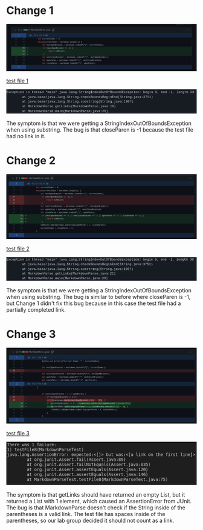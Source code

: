 # Change 1

![change1diff](screenshots/lab_report_2/change1diff.png)

[test file 1](https://github.com/austin-li/markdown-parse/blob/main/file.md)

![change1sympton](screenshots/lab_report_2/change1symptom.png)

The symptom is that we were getting a StringIndexOutOfBoundsException when using substring. The bug is that closeParen is -1 because the test file had no link in it.

# Change 2

![change2diff](screenshots/lab_report_2/change2diff.png)

[test file 2](https://github.com/austin-li/markdown-parse/blob/main/file2.md)

![change2sympton](screenshots/lab_report_2/change2symptom.png)

The symptom is that we were getting a StringIndexOutOfBoundsException when using substring. The bug is similar to before where closeParen is -1, but Change 1 didn't fix this bug because in this case the test file had a partially completed link. 

# Change 3

![change3diff](screenshots/lab_report_2/change3diff.png)

[test file 3](https://github.com/austin-li/CSE15L-TheLunaMoths/blob/main/test-file8.md)

![change3sympton](screenshots/lab_report_2/change3symptom.png)

The symptom is that getLinks should have returned an empty List, but it returned a List with 1 element, which caused an AssertionError from JUnit. The bug is that MarkdownParse doesn't check if the String inside of the parentheses is a valid link. The test file has spaces inside of the parentheses, so our lab group decided it should not count as a link.